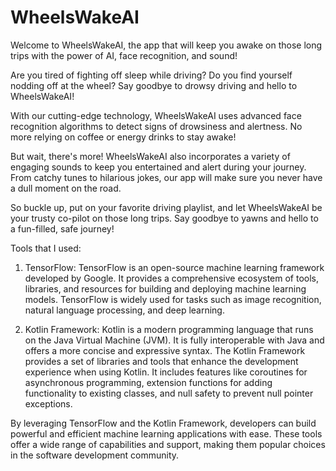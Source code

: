 # WheelsWakeAI

Welcome to WheelsWakeAI, the app that will keep you awake on those long trips with the power of AI, face recognition, and sound!

Are you tired of fighting off sleep while driving? Do you find yourself nodding off at the wheel? Say goodbye to drowsy driving and hello to WheelsWakeAI!

With our cutting-edge technology, WheelsWakeAI uses advanced face recognition algorithms to detect signs of drowsiness and alertness. No more relying on coffee or energy drinks to stay awake!

But wait, there's more! WheelsWakeAI also incorporates a variety of engaging sounds to keep you entertained and alert during your journey. From catchy tunes to hilarious jokes, our app will make sure you never have a dull moment on the road.

So buckle up, put on your favorite driving playlist, and let WheelsWakeAI be your trusty co-pilot on those long trips. Say goodbye to yawns and hello to a fun-filled, safe journey!

Tools that I used:

1. TensorFlow: TensorFlow is an open-source machine learning framework developed by Google. It provides a comprehensive ecosystem of tools, libraries, and resources for building and deploying machine learning models. TensorFlow is widely used for tasks such as image recognition, natural language processing, and deep learning.

2. Kotlin Framework: Kotlin is a modern programming language that runs on the Java Virtual Machine (JVM). It is fully interoperable with Java and offers a more concise and expressive syntax. The Kotlin Framework provides a set of libraries and tools that enhance the development experience when using Kotlin. It includes features like coroutines for asynchronous programming, extension functions for adding functionality to existing classes, and null safety to prevent null pointer exceptions.

By leveraging TensorFlow and the Kotlin Framework, developers can build powerful and efficient machine learning applications with ease. These tools offer a wide range of capabilities and support, making them popular choices in the software development community.
